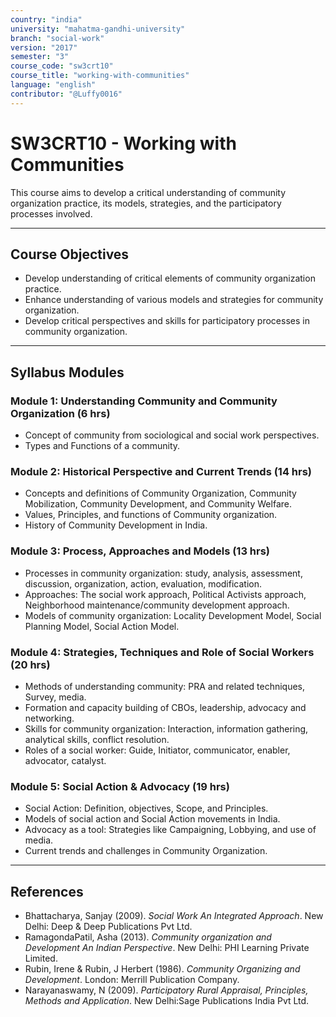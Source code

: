```yaml
---
country: "india"
university: "mahatma-gandhi-university"
branch: "social-work"
version: "2017"
semester: "3"
course_code: "sw3crt10"
course_title: "working-with-communities"
language: "english"
contributor: "@Luffy0016"
---
```

# SW3CRT10 - Working with Communities

This course aims to develop a critical understanding of community organization practice, its models, strategies, and the participatory processes involved.

---
## Course Objectives

* Develop understanding of critical elements of community organization practice.
* Enhance understanding of various models and strategies for community organization.
* Develop critical perspectives and skills for participatory processes in community organization.

---
## Syllabus Modules

### Module 1: Understanding Community and Community Organization (6 hrs)
* Concept of community from sociological and social work perspectives.
* Types and Functions of a community.

### Module 2: Historical Perspective and Current Trends (14 hrs)
* Concepts and definitions of Community Organization, Community Mobilization, Community Development, and Community Welfare.
* Values, Principles, and functions of Community organization.
* History of Community Development in India.

### Module 3: Process, Approaches and Models (13 hrs)
* Processes in community organization: study, analysis, assessment, discussion, organization, action, evaluation, modification.
* Approaches: The social work approach, Political Activists approach, Neighborhood maintenance/community development approach.
* Models of community organization: Locality Development Model, Social Planning Model, Social Action Model.

### Module 4: Strategies, Techniques and Role of Social Workers (20 hrs)
* Methods of understanding community: PRA and related techniques, Survey, media.
* Formation and capacity building of CBOs, leadership, advocacy and networking.
* Skills for community organization: Interaction, information gathering, analytical skills, conflict resolution.
* Roles of a social worker: Guide, Initiator, communicator, enabler, advocator, catalyst.

### Module 5: Social Action & Advocacy (19 hrs)
* Social Action: Definition, objectives, Scope, and Principles.
* Models of social action and Social Action movements in India.
* Advocacy as a tool: Strategies like Campaigning, Lobbying, and use of media.
* Current trends and challenges in Community Organization.

---
## References
* Bhattacharya, Sanjay (2009). *Social Work An Integrated Approach*. New Delhi: Deep & Deep Publications Pvt Ltd.
* RamagondaPatil, Asha (2013). *Community organization and Development An Indian Perspective*. New Delhi: PHI Learning Private Limited.
* Rubin, Irene & Rubin, J Herbert (1986). *Community Organizing and Development*. London: Merrill Publication Company.
* Narayanaswamy, N (2009). *Participatory Rural Appraisal, Principles, Methods and Application*. New Delhi:Sage Publications India Pvt Ltd.